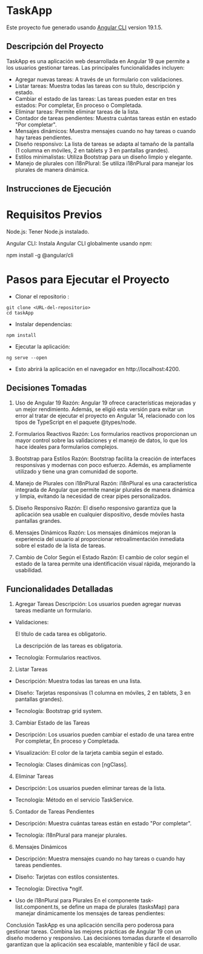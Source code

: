 # TaskApp

Este proyecto fue generado usando [Angular CLI](https://github.com/angular/angular-cli) version 19.1.5.

## Descripción del Proyecto

TaskApp es una aplicación web desarrollada en Angular 19 que permite a los usuarios gestionar tareas. Las principales funcionalidades incluyen:

- Agregar nuevas tareas: A través de un formulario con validaciones.
- Listar tareas: Muestra todas las tareas con su título, descripción y estado.
- Cambiar el estado de las tareas: Las tareas pueden estar en tres estados: Por completar, En proceso o Completada.
- Eliminar tareas: Permite eliminar tareas de la lista.
- Contador de tareas pendientes: Muestra cuántas tareas están en estado "Por completar".
- Mensajes dinámicos: Muestra mensajes cuando no hay tareas o cuando hay tareas pendientes.
- Diseño responsivo: La lista de tareas se adapta al tamaño de la pantalla (1 columna en móviles, 2 en tablets y 3 en pantallas grandes).
- Estilos minimalistas: Utiliza Bootstrap para un diseño limpio y elegante.
- Manejo de plurales con i18nPlural: Se utiliza i18nPlural para manejar los plurales de manera dinámica.

## Instrucciones de Ejecución

# Requisitos Previos

Node.js: Tener Node.js instalado.

Angular CLI: Instala Angular CLI globalmente usando npm:

npm install -g @angular/cli

# Pasos para Ejecutar el Proyecto

- Clonar el repositorio :

```
git clone <URL-del-repositorio>
cd taskApp
```

- Instalar dependencias:

`npm install`

- Ejecutar la aplicación:

`ng serve --open`

- Esto abrirá la aplicación en el navegador en http://localhost:4200.

## Decisiones Tomadas

1. Uso de Angular 19
Razón: Angular 19 ofrece características mejoradas y un mejor rendimiento. Además, se eligió esta versión para evitar un error al tratar de ejecutar el proyecto en Angular 14, relacionado con los tipos de TypeScript en el paquete @types/node.

2. Formularios Reactivos
Razón: Los formularios reactivos proporcionan un mayor control sobre las validaciones y el manejo de datos, lo que los hace ideales para formularios complejos.

3. Bootstrap para Estilos
Razón: Bootstrap facilita la creación de interfaces responsivas y modernas con poco esfuerzo. Además, es ampliamente utilizado y tiene una gran comunidad de soporte.

4. Manejo de Plurales con i18nPlural
Razón: i18nPlural es una característica integrada de Angular que permite manejar plurales de manera dinámica y limpia, evitando la necesidad de crear pipes personalizados.

5. Diseño Responsivo
Razón: El diseño responsivo garantiza que la aplicación sea usable en cualquier dispositivo, desde móviles hasta pantallas grandes.

6. Mensajes Dinámicos
Razón: Los mensajes dinámicos mejoran la experiencia del usuario al proporcionar retroalimentación inmediata sobre el estado de la lista de tareas.

7. Cambio de Color Según el Estado
Razón: El cambio de color según el estado de la tarea permite una identificación visual rápida, mejorando la usabilidad.


## Funcionalidades Detalladas

1. Agregar Tareas
Descripción: Los usuarios pueden agregar nuevas tareas mediante un formulario.

- Validaciones:

    El título de cada tarea es obligatorio.

    La descripción de las tareas es obligatoria.

- Tecnología: Formularios reactivos.

2. Listar Tareas
- Descripción: Muestra todas las tareas en una lista.

- Diseño: Tarjetas responsivas (1 columna en móviles, 2 en tablets, 3 en pantallas grandes).

- Tecnología: Bootstrap grid system.

3. Cambiar Estado de las Tareas
- Descripción: Los usuarios pueden cambiar el estado de una tarea entre Por completar, En proceso y Completada.

- Visualización: El color de la tarjeta cambia según el estado.

- Tecnología: Clases dinámicas con [ngClass].

4. Eliminar Tareas
- Descripción: Los usuarios pueden eliminar tareas de la lista.

- Tecnología: Método en el servicio TaskService.

5. Contador de Tareas Pendientes
- Descripción: Muestra cuántas tareas están en estado "Por completar".

- Tecnología: i18nPlural para manejar plurales.

6. Mensajes Dinámicos
- Descripción: Muestra mensajes cuando no hay tareas o cuando hay tareas pendientes.

- Diseño: Tarjetas con estilos consistentes.

- Tecnología: Directiva *ngIf.

- Uso de i18nPlural para Plurales
    En el componente task-list.component.ts, se define un mapa de plurales (tasksMap) para manejar dinámicamente los mensajes de tareas pendientes:


Conclusión
TaskApp es una aplicación sencilla pero poderosa para gestionar tareas. Combina las mejores prácticas de Angular 19 con un diseño moderno y responsivo. Las decisiones tomadas durante el desarrollo garantizan que la aplicación sea escalable, mantenible y fácil de usar.
